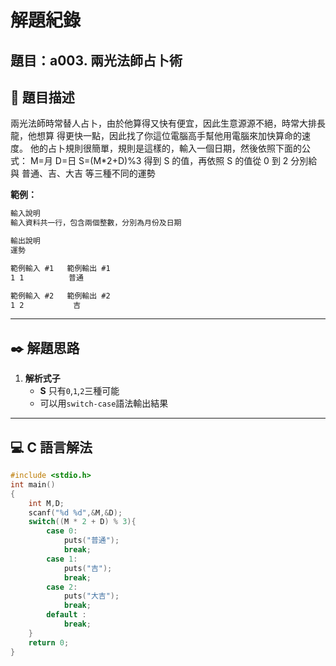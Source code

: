# 解題紀錄

## 題目：a003. 兩光法師占卜術

## 📙 題目描述

兩光法師時常替人占卜，由於他算得又快有便宜，因此生意源源不絕，時常大排長龍，他想算 得更快一點，因此找了你這位電腦高手幫他用電腦來加快算命的速度。
他的占卜規則很簡單，規則是這樣的，輸入一個日期，然後依照下面的公式：
M=月
D=日
S=(M*2+D)%3
得到 S 的值，再依照 S 的值從 0 到 2 分別給與 普通、吉、大吉 等三種不同的運勢

**範例：**

```txt
輸入說明
輸入資料共一行，包含兩個整數，分別為月份及日期

輸出說明
運勢
```

```txt
範例輸入 #1   範例輸出 #1 
1 1          普通
```

```txt
範例輸入 #2   範例輸出 #2
1 2           吉
```

---

## ✒️ 解題思路

1. **解析式子**
   - **S** 只有`0`,`1`,`2`三種可能
   - 可以用`switch-case`語法輸出結果

---

## 💻 C 語言解法

```c
#include <stdio.h>
int main()
{
    int M,D;
    scanf("%d %d",&M,&D);
    switch((M * 2 + D) % 3){
        case 0:
            puts("普通");
            break;
        case 1:
            puts("吉");
            break;
        case 2:
            puts("大吉");
            break;
        default :
            break;
    }
    return 0;
}
```
